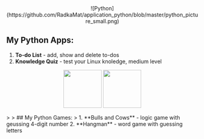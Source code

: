 <div align="center">
![Python](https://github.com/RadkaMat/application_python/blob/master/python_picture_small.png)
</div>

## My Python Apps:
>
1. **To-do List** - add, show and delete to-dos
2. **Knowledge Quiz** - test your Linux knoledge, medium level
<!-- Images on the same line -->
<p align="center">
  <img src="https://github.com/RadkaMat/application_python/blob/master/to_do_list_screenshot.PNG" width="100" />
  <img src="https://github.com/RadkaMat/application_python/blob/master/knowledge_quiz_screenshot.PNG" width="100" />
</p> 
>
>
## My Python Games:
>
1. **Bulls and Cows** - logic game with geussing 4-digit number
2. **Hangman** - word game with guessing letters
